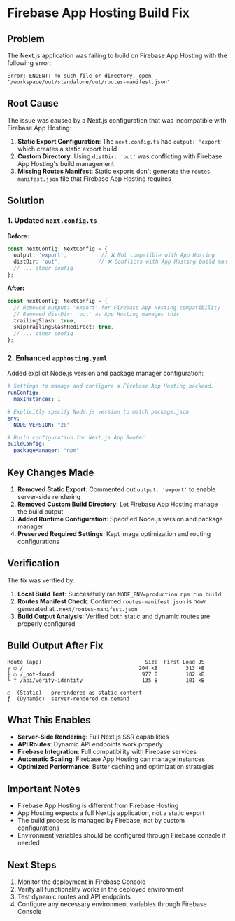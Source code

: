 # Firebase App Hosting Build Fix

## Problem

The Next.js application was failing to build on Firebase App Hosting with the following error:

```
Error: ENOENT: no such file or directory, open '/workspace/out/standalone/out/routes-manifest.json'
```

## Root Cause

The issue was caused by a Next.js configuration that was incompatible with Firebase App Hosting:

1. **Static Export Configuration**: The `next.config.ts` had `output: 'export'` which creates a static export build
2. **Custom Directory**: Using `distDir: 'out'` was conflicting with Firebase App Hosting's build management
3. **Missing Routes Manifest**: Static exports don't generate the `routes-manifest.json` file that Firebase App Hosting requires

## Solution

### 1. Updated `next.config.ts`

**Before:**
```typescript
const nextConfig: NextConfig = {
  output: 'export',           // ❌ Not compatible with App Hosting
  distDir: 'out',            // ❌ Conflicts with App Hosting build management
  // ... other config
};
```

**After:**
```typescript
const nextConfig: NextConfig = {
  // Removed output: 'export' for Firebase App Hosting compatibility
  // Removed distDir: 'out' as App Hosting manages this
  trailingSlash: true,
  skipTrailingSlashRedirect: true,
  // ... other config
};
```

### 2. Enhanced `apphosting.yaml`

Added explicit Node.js version and package manager configuration:

```yaml
# Settings to manage and configure a Firebase App Hosting backend.
runConfig:
  maxInstances: 1

# Explicitly specify Node.js version to match package.json
env:
  NODE_VERSION: "20"

# Build configuration for Next.js App Router
buildConfig:
  packageManager: "npm"
```

## Key Changes Made

1. **Removed Static Export**: Commented out `output: 'export'` to enable server-side rendering
2. **Removed Custom Build Directory**: Let Firebase App Hosting manage the build output
3. **Added Runtime Configuration**: Specified Node.js version and package manager
4. **Preserved Required Settings**: Kept image optimization and routing configurations

## Verification

The fix was verified by:

1. **Local Build Test**: Successfully ran `NODE_ENV=production npm run build`
2. **Routes Manifest Check**: Confirmed `routes-manifest.json` is now generated at `.next/routes-manifest.json`
3. **Build Output Analysis**: Verified both static and dynamic routes are properly configured

## Build Output After Fix

```
Route (app)                                 Size  First Load JS    
┌ ○ /                                     204 kB         313 kB
├ ○ /_not-found                            977 B         102 kB
└ ƒ /api/verify-identity                   135 B         101 kB

○  (Static)   prerendered as static content
ƒ  (Dynamic)  server-rendered on demand
```

## What This Enables

- **Server-Side Rendering**: Full Next.js SSR capabilities
- **API Routes**: Dynamic API endpoints work properly
- **Firebase Integration**: Full compatibility with Firebase services
- **Automatic Scaling**: Firebase App Hosting can manage instances
- **Optimized Performance**: Better caching and optimization strategies

## Important Notes

- Firebase App Hosting is different from Firebase Hosting
- App Hosting expects a full Next.js application, not a static export
- The build process is managed by Firebase, not by custom configurations
- Environment variables should be configured through Firebase console if needed

## Next Steps

1. Monitor the deployment in Firebase Console
2. Verify all functionality works in the deployed environment
3. Test dynamic routes and API endpoints
4. Configure any necessary environment variables through Firebase Console